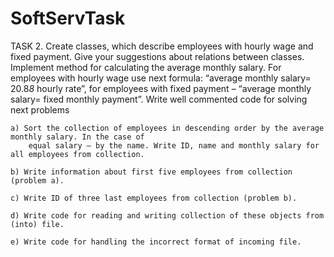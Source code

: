 # SoftServTask

TASK 2. 
    Create classes, which describe employees with hourly wage and fixed payment. Give your suggestions
about relations between classes. Implement method for calculating the average monthly salary. For
employees with hourly wage use next formula: “average monthly salary= 20.8*8* hourly rate”, for employees
with fixed payment – “average monthly salary= fixed monthly payment”. Write well commented code for
solving next problems

    a) Sort the collection of employees in descending order by the average monthly salary. In the case of
        equal salary – by the name. Write ID, name and monthly salary for all employees from collection.

    b) Write information about first five employees from collection (problem a).

    c) Write ID of three last employees from collection (problem b).

    d) Write code for reading and writing collection of these objects from (into) file.

    e) Write code for handling the incorrect format of incoming file.

